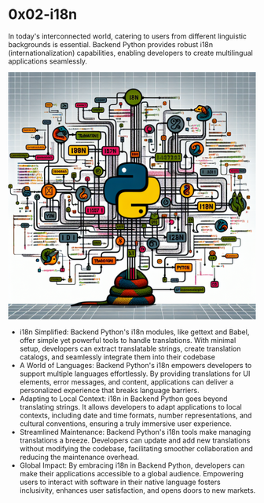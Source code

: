 # 0x02-i18n

<p>
 In today's interconnected world, catering to users from different linguistic backgrounds is essential. Backend Python provides robust i18n (internationalization) capabilities, enabling developers to create multilingual applications seamlessly. 
</p>
<img src="./image.png" />
<ul>
  <li>
    i18n Simplified: Backend Python's i18n modules, like gettext and Babel, offer simple yet powerful tools to handle translations. With minimal setup, developers can extract translatable strings, create translation catalogs, and seamlessly integrate them into their codebase
  </li>
    <li>
    A World of Languages: Backend Python's i18n empowers developers to support multiple languages effortlessly. By providing translations for UI elements, error messages, and content, applications can deliver a personalized experience that breaks language barriers.

  </li>
    <li>
    Adapting to Local Context: i18n in Backend Python goes beyond translating strings. It allows developers to adapt applications to local contexts, including date and time formats, number representations, and cultural conventions, ensuring a truly immersive user experience.
  </li>
    <li>
    Streamlined Maintenance: Backend Python's i18n tools make managing translations a breeze. Developers can update and add new translations without modifying the codebase, facilitating smoother collaboration and reducing the maintenance overhead.
  </li>
    <li>
    Global Impact: By embracing i18n in Backend Python, developers can make their applications accessible to a global audience. Empowering users to interact with software in their native language fosters inclusivity, enhances user satisfaction, and opens doors to new markets.
  </li>
</ul>
